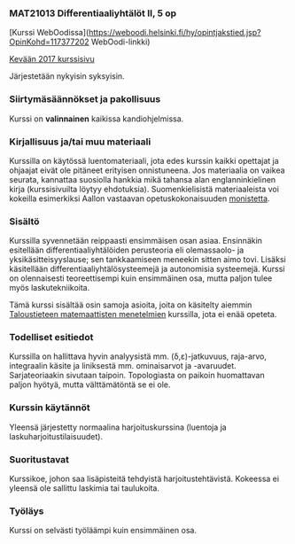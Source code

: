 ### MAT21013 Differentiaaliyhtälöt II, 5 op

[Kurssi WebOodissa](https://weboodi.helsinki.fi/hy/opintjakstied.jsp?OpinKohd=117377202 WebOodi-linkki)

[Kevään 2017 kurssisivu](https://wiki.helsinki.fi/pages/viewpage.action?pageId=197658136)

Järjestetään nykyisin syksyisin.

### Siirtymäsäännökset ja pakollisuus

Kurssi on **valinnainen** kaikissa kandiohjelmissa.

### Kirjallisuus ja/tai muu materiaali

Kurssilla on käytössä luentomateriaali, jota edes kurssin kaikki opettajat ja ohjaajat eivät ole pitäneet erityisen onnistuneena. Jos materiaalia on vaikea seurata, kannattaa suosiolla hankkia mikä tahansa alan englanninkielinen kirja (kurssisivuilta löytyy ehdotuksia). Suomenkielisistä materiaaleista voi kokeilla esimerkiksi Aallon vastaavan opetuskokonaisuuden [monistetta](http://math.aalto.fi/~jmalinen/MyPSFilesInWeb/DiffEqPruju.pdf).

### Sisältö

Kurssilla syvennetään reippaasti ensimmäisen osan asiaa. Ensinnäkin esitellään differentiaaliyhtälöiden perusteoria eli olemassaolo- ja yksikäsitteisyyslause; sen tankkaamiseen meneekin sitten aimo tovi. Lisäksi käsitellään differentiaaliyhtälösysteemejä ja autonomisia systeemejä. Kurssi on olennaisesti teoreettisempi kuin ensimmäinen osa, mutta paljon tulee myös laskutekniikoita.

Tämä kurssi sisältää osin samoja asioita, joita on käsitelty aiemmin [Taloustieteen matemaattisten menetelmien](https://varjo.ktto.fi/taloustieteen-matemaattiset-menetelmat) kurssilla, jota ei enää opeteta.

### Todelliset esitiedot

Kurssilla on hallittava hyvin analyysistä mm. (δ,ε)-jatkuvuus, raja-arvo, integraalin käsite ja liniksestä mm. ominaisarvot ja -avaruudet. Sarjateoriaakin sivutaan taipoin. Topologiasta on paikoin huomattavan paljon hyötyä, mutta välttämätöntä se ei ole.

### Kurssin käytännöt

Yleensä järjestetty normaalina harjoituskurssina (luentoja ja laskuharjoitustilaisuudet).

### Suoritustavat

Kurssikoe, johon saa lisäpisteitä tehdyistä harjoitustehtävistä. Kokeessa ei yleensä ole sallittu laskimia tai taulukoita.

### Työläys

Kurssi on selvästi työläämpi kuin ensimmäinen osa.